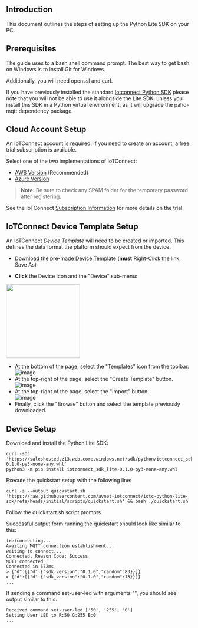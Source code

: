 ## Introduction
This document outlines the steps of setting up the Python Lite SDK
on your PC.

## Prerequisites
The guide uses to a bash shell command prompt. The best way to get bash on
Windows is to install Git for Windows.

Additionally, you will need openssl and curl.

If you have previously installed the standard [Iotconnect Python SDK](https://github.com/avnet-iotconnect/iotc-python-sdk)
please note that you will not be able to use it alongside the Lite SDK,
unless you install this SDK in a Python virtual environment, as it will upgrade the 
paho-mqtt dependency package.

## Cloud Account Setup
An IoTConnect account is required.  If you need to create an account, a free trial subscription is available.

Select one of the two implementations of IoTConnect:
* [AWS Version](https://subscription.iotconnect.io/subscribe?cloud=aws)  (Recommended)
* [Azure Version](https://subscription.iotconnect.io/subscribe?cloud=azure)  

> **Note:**  Be sure to check any SPAM folder for the temporary password after registering.

See the IoTConnect [Subscription Information](https://github.com/avnet-iotconnect/avnet-iotconnect.github.io/blob/main/documentation/iotconnect/subscription/subscription.md) for more details on the trial.

## IoTConnect Device Template Setup

An IoTConnect *Device Template* will need to be created or imported. This defines the data format the platform should expect from the device.
* Download the pre-made  [Device Template](files/plitedemo-template.json?raw=1) (**must** Right-Click the link, Save As)
 
* **Click** the Device icon and the "Device" sub-menu:  
<img src="https://github.com/avnet-iotconnect/avnet-iotc-mtb-xensiv-example/assets/40640041/57e0b0c8-08ba-4c3f-b33d-489d7d0db568" width=200>
  
* At the bottom of the page, select the "Templates" icon from the toolbar.<br>![image](https://github.com/avnet-iotconnect/avnet-iotconnect.github.io/assets/40640041/3dc0b82c-13ea-4d99-93be-3adf14575709)
* At the top-right of the page, select the "Create Template" button.<br>![image](https://github.com/avnet-iotconnect/avnet-iotconnect.github.io/assets/40640041/33325cbd-4fee-4958-b32a-f28d0d52342c)
* At the top-right of the page, select the "Import" button.<br>![image](https://github.com/avnet-iotconnect/avnet-iotconnect.github.io/assets/40640041/418b999c-58e2-49f3-a3f1-118b16271b26)
* Finally, click the "Browse" button and select the template previously downloaded.

## Device Setup

Download and install the Python Lite SDK:
```shell
curl -sOJ 'https://saleshosted.z13.web.core.windows.net/sdk/python/iotconnect_sdk_lite-0.1.0-py3-none-any.whl'
python3 -m pip install iotconnect_sdk_lite-0.1.0-py3-none-any.whl
```
Execute the quickstart setup with the following line:
```shell
curl -s --output quickstart.sh 'https://raw.githubusercontent.com/avnet-iotconnect/iotc-python-lite-sdk/refs/heads/initial/scripts/quickstart.sh' && bash ./quickstart.sh
``` 
Follow the quickstart.sh script prompts.

Successful output form running the quickstart should look like similar to this:
```
(re)connecting...
Awaiting MQTT connection establishment...
waiting to connect...
Connected. Reason Code: Success
MQTT connected
Connected in 572ms
> {"d":[{"d":{"sdk_version":"0.1.0","random":83}}]}
> {"d":[{"d":{"sdk_version":"0.1.0","random":13}}]}
...
```

If sending a command set-user-led with arguments "", you should see output similar to this:
```
Received command set-user-led ['50', '255', '0']
Setting User LED to R:50 G:255 B:0
...
```
